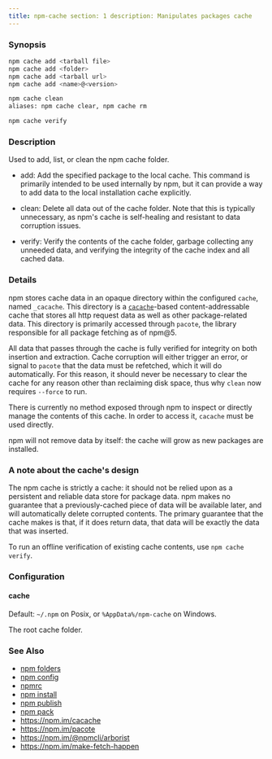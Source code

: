```yaml
---
title: npm-cache section: 1 description: Manipulates packages cache
---
```


### Synopsis

```bash
npm cache add <tarball file>
npm cache add <folder>
npm cache add <tarball url>
npm cache add <name>@<version>

npm cache clean
aliases: npm cache clear, npm cache rm

npm cache verify
```

### Description

Used to add, list, or clean the npm cache folder.

* add:
  Add the specified package to the local cache. This command is primarily intended to be used internally by npm, but it
  can provide a way to add data to the local installation cache explicitly.

* clean:
  Delete all data out of the cache folder. Note that this is typically unnecessary, as npm's cache is self-healing and
  resistant to data corruption issues.

* verify:
  Verify the contents of the cache folder, garbage collecting any unneeded data, and verifying the integrity of the
  cache index and all cached data.

### Details

npm stores cache data in an opaque directory within the configured `cache`, named `_cacache`. This directory is a
[`cacache`](http://npm.im/cacache)-based content-addressable cache that stores all http request data as well as other
package-related data. This directory is primarily accessed through `pacote`, the library responsible for all package
fetching as of npm@5.

All data that passes through the cache is fully verified for integrity on both insertion and extraction. Cache
corruption will either trigger an error, or signal to `pacote` that the data must be refetched, which it will do
automatically. For this reason, it should never be necessary to clear the cache for any reason other than reclaiming
disk space, thus why `clean`
now requires `--force` to run.

There is currently no method exposed through npm to inspect or directly manage the contents of this cache. In order to
access it, `cacache` must be used directly.

npm will not remove data by itself: the cache will grow as new packages are installed.

### A note about the cache's design

The npm cache is strictly a cache: it should not be relied upon as a persistent and reliable data store for package
data. npm makes no guarantee that a previously-cached piece of data will be available later, and will automatically
delete corrupted contents. The primary guarantee that the cache makes is that, if it does return data, that data will be
exactly the data that was inserted.

To run an offline verification of existing cache contents, use `npm cache verify`.

### Configuration

#### cache

Default: `~/.npm` on Posix, or `%AppData%/npm-cache` on Windows.

The root cache folder.

### See Also

* [npm folders](/configuring-npm/folders)
* [npm config](/commands/npm-config)
* [npmrc](/configuring-npm/npmrc)
* [npm install](/commands/npm-install)
* [npm publish](/commands/npm-publish)
* [npm pack](/commands/npm-pack)
* https://npm.im/cacache
* https://npm.im/pacote
* https://npm.im/@npmcli/arborist
* https://npm.im/make-fetch-happen
